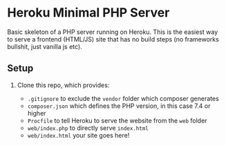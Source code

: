 # Heroku Minimal PHP Server

Basic skeleton of a PHP server running on Heroku.
This is the easiest way to serve a frontend (HTML/JS) site that has no build steps (no frameworks bullshit, just vanilla js etc).

## Setup

1. Clone this repo, which provides:

	+ `.gitignore` to exclude the `vendor` folder which composer generates
	+ `composer.json` which defines the PHP version, in this case 7.4 or higher
	+ `Procfile` to tell Heroku to serve the website from the `web` folder
	+ `web/index.php` to directly serve `index.html`
	+ `web/index.html` your site goes here!